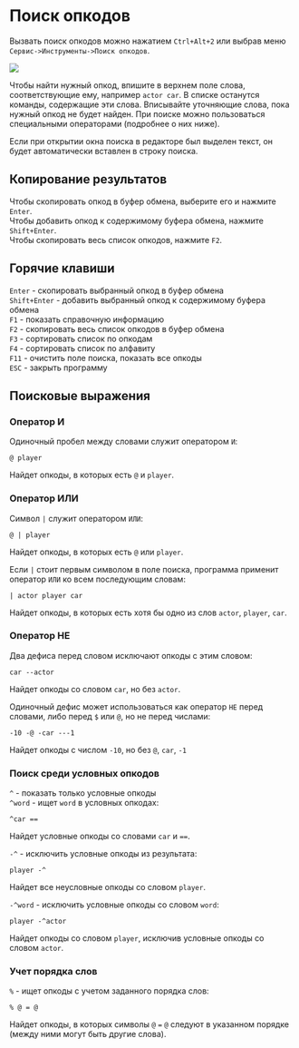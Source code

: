 # Поиск опкодов

Вызвать поиск опкодов можно нажатием `Ctrl+Alt+2` или выбрав меню `Сервис->Инструменты->Поиск опкодов`.

![](.gitbook/assets/ost.PNG)

Чтобы найти нужный опкод, впишите в верхнем поле слова, соответствующие ему, например `actor car`. В списке останутся команды, содержащие эти слова. Вписывайте уточняющие слова, пока нужный опкод не будет найден. При поиске можно пользоваться специальными операторами \(подробнее о них ниже\).

Если при открытии окна поиска в редакторе был выделен текст, он будет автоматически вставлен в строку поиска.

## Копирование результатов

Чтобы скопировать опкод в буфер обмена, выберите его и нажмите `Enter`.  
Чтобы добавить опкод к содержимому буфера обмена, нажмите `Shift+Enter`.  
Чтобы скопировать весь список опкодов, нажмите `F2`.

## Горячие клавиши

`Enter` - скопировать выбранный опкод в буфер обмена  
`Shift+Enter` - добавить выбранный опкод к содержимому буфера обмена  
`F1` - показать справочную информацию  
`F2` - скопировать весь список опкодов в буфер обмена  
`F3` - сортировать список по опкодам  
`F4` - сортировать список по алфавиту  
`F11` - очистить поле поиска, показать все опкоды  
`ESC` - закрыть программу

## Поисковые выражения

### Оператор И

Одиночный пробел между словами служит оператором `И`:

```text
@ player
```

Найдет опкоды, в которых есть `@` и `player`.

### Оператор ИЛИ

Символ `|` служит оператором `ИЛИ`:

```text
@ | player
```

Найдет опкоды, в которых есть `@` или `player`.

Если `|` стоит первым символом в поле поиска, программа применит оператор `ИЛИ` ко всем последующим словам:

```text
| actor player car
```

Найдет опкоды, в которых есть хотя бы одно из слов `actor`, `player`, `car`.

### Оператор НЕ

Два дефиса перед словом исключают опкоды с этим словом:

```text
car --actor
```

Найдет опкоды со словом `car`, но без `actor`.

Одиночный дефис может использоваться как оператор `НЕ` перед словами, либо перед `$` или `@`, но не перед числами:

```text
-10 -@ -car ---1
```

Найдет опкоды с числом `-10`, но без `@`, `car`, `-1`

### Поиск среди условных опкодов

`^` - показать только условные опкоды  
`^word` - ищет `word` в условных опкодах:

```text
^car ==
```

Найдет условные опкоды со словами `car` и `==`.

`-^` - исключить условные опкоды из результата:

```text
player -^
```

Найдет все неусловные опкоды со словом `player`.

`-^word` - исключить условные опкоды со словом `word`:

```text
player -^actor
```

Найдет опкоды со словом `player`, исключив условные опкоды со словом `actor`.

### Учет порядка слов

`%` - ищет опкоды с учетом заданного порядка слов:

```text
% @ = @
```

Найдет опкоды, в которых символы `@` `=` `@` следуют в указанном порядке \(между ними могут быть другие слова\).

